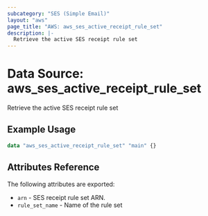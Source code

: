 ```yaml
---
subcategory: "SES (Simple Email)"
layout: "aws"
page_title: "AWS: aws_ses_active_receipt_rule_set"
description: |-
  Retrieve the active SES receipt rule set
---
```


# Data Source: aws_ses_active_receipt_rule_set

Retrieve the active SES receipt rule set

## Example Usage

```terraform
data "aws_ses_active_receipt_rule_set" "main" {}
```

## Attributes Reference

The following attributes are exported:

* `arn` - SES receipt rule set ARN.
* `rule_set_name` - Name of the rule set
